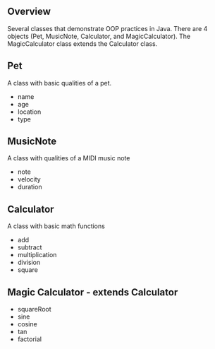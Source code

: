 ## Overview
Several classes that demonstrate OOP practices in Java. There are 4 objects (Pet, MusicNote, Calculator, and MagicCalculator). The MagicCalculator class extends the Calculator class.

## Pet
A class with basic qualities of a pet.
- name
- age
- location
- type

## MusicNote
A class with qualities of a MIDI music note
- note
- velocity
- duration

## Calculator
A class with basic math functions
- add
- subtract
- multiplication
- division
- square

## Magic Calculator - extends Calculator
- squareRoot
- sine
- cosine
- tan
- factorial